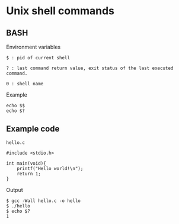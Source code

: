 # Unix shell commands

## BASH

Environment variables

```
$ : pid of current shell

? : last command return value, exit status of the last executed command.

0 : shell name

```

Example
```
echo $$
echo $? 
```

## Example code

`hello.c`
```
#include <stdio.h>                                                            
                                                                              
int main(void){                   
    printf("Hello world!\n");                                                 
    return 1;                                                                 
}
```

Output

```
$ gcc -Wall hello.c -o hello
$ ./hello
$ echo $?
1
```
